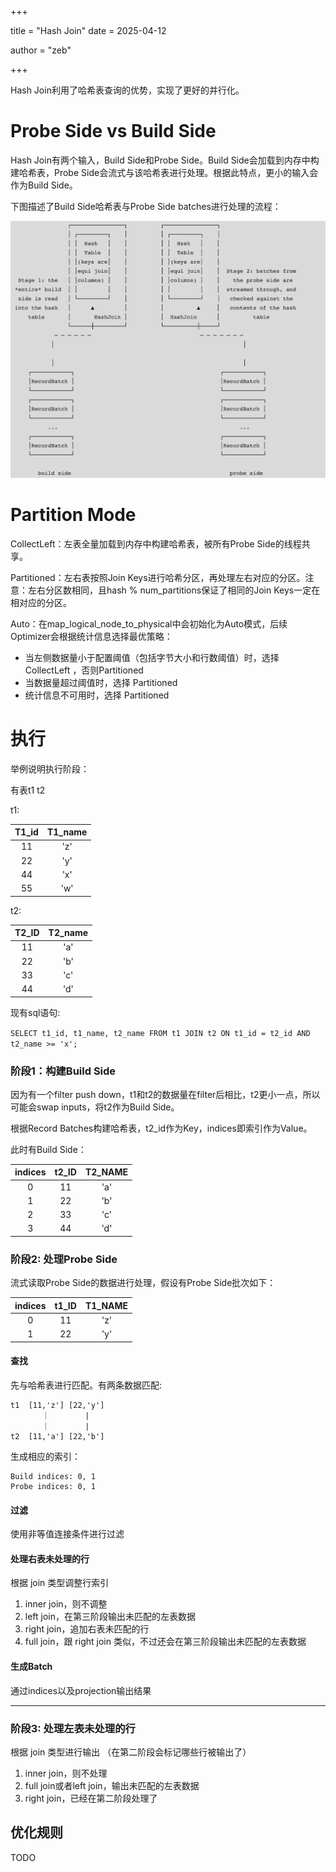 +++

title = "Hash Join"
date = 2025-04-12

author = "zeb"

+++



Hash Join利用了哈希表查询的优势，实现了更好的并行化。

# Probe Side vs Build Side

Hash Join有两个输入，Build Side和Probe Side。Build Side会加载到内存中构建哈希表，Probe Side会流式与该哈希表进行处理。根据此特点，更小的输入会作为Build Side。

下图描述了Build Side哈希表与Probe Side batches进行处理的流程：

![9b24e1953723ff92e5bdd3a1f996a077](https://raw.githubusercontent.com/zeb-yeung/oss/master/9b24e1953723ff92e5bdd3a1f996a077.png)

# Partition Mode

CollectLeft：左表全量加载到内存中构建哈希表，被所有Probe Side的线程共享。

Partitioned：左右表按照Join Keys进行哈希分区，再处理左右对应的分区。注意：左右分区数相同，且hash % num_partitions保证了相同的Join Keys一定在相对应的分区。

Auto：在map_logical_node_to_physical中会初始化为Auto模式，后续Optimizer会根据统计信息选择最优策略：

- 当左侧数据量小于配置阈值（包括字节大小和行数阈值）时，选择 CollectLeft ，否则Partitioned
- 当数据量超过阈值时，选择 Partitioned 
- 统计信息不可用时，选择 Partitioned

# 执行

举例说明执行阶段：

有表t1 t2

t1:

| T1_id | T1_name |
| :---: | :-----: |
|  11   |   'z'   |
|  22   |   'y'   |
|  44   |   'x'   |
|  55   |   'w'   |

t2:

| T2_ID | T2_name |
| :---: | :-----: |
|  11   |   'a'   |
|  22   |   'b'   |
|  33   |   'c'   |
|  44   |   'd'   |

现有sql语句:

`SELECT t1_id, t1_name, t2_name FROM t1 JOIN t2 ON t1_id = t2_id AND t2_name >= 'x';`

### 阶段1：构建Build Side

因为有一个filter push down，t1和t2的数据量在filter后相比，t2更小一点，所以可能会swap inputs，将t2作为Build Side。

根据Record Batches构建哈希表，t2_id作为Key，indices即索引作为Value。

此时有Build Side：

| indices | t2_ID | T2_NAME |
| :-----: | :---: | :-----: |
|    0    |  11   |   'a'   |
|    1    |  22   |   'b'   |
|    2    |  33   |   'c'   |
|    3    |  44   |   'd'   |

### 阶段2:  处理Probe Side

流式读取Probe Side的数据进行处理，假设有Probe Side批次如下：

| indices | t1_ID | T1_NAME |
| :-----: | :---: | :-----: |
|    0    |  11   |   'z'   |
|    1    |  22   |   'y'   |

#### 查找

先与哈希表进行匹配。有两条数据匹配:

```
t1  [11,'z'] [22,'y']
       ｜        |
       ｜        |
t2  [11,'a'] [22,'b']
```

生成相应的索引：

```
Build indices: 0, 1
Probe indices: 0, 1
```

#### 过滤

使用非等值连接条件进行过滤

#### 处理右表未处理的行

根据 join 类型调整行索引

1. inner join，则不调整
2. left join，在第三阶段输出未匹配的左表数据
3. right join，追加右表未匹配的行
4. full join，跟 right join 类似，不过还会在第三阶段输出未匹配的左表数据

#### 生成Batch

通过indices以及projection输出结果

------

### 阶段3: 处理左表未处理的行

根据 join 类型进行输出 （在第二阶段会标记哪些行被输出了）

1. inner join，则不处理
2. full join或者left join，输出未匹配的左表数据
3. right join，已经在第二阶段处理了

## 优化规则

TODO
